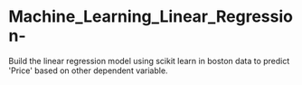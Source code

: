 # Machine_Learning_Linear_Regression-
Build the linear regression model using scikit learn in boston data to predict 'Price' based on other dependent variable.
